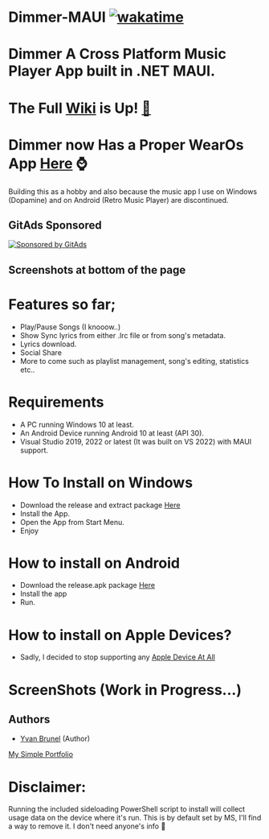 # Dimmer-MAUI [![wakatime](https://wakatime.com/badge/user/20225675-04f6-42d1-8535-b25921cfc585/project/6d9509eb-58c7-40db-b0e6-63ad72a6e172.svg)](https://wakatime.com/badge/user/20225675-04f6-42d1-8535-b25921cfc585/project/6d9509eb-58c7-40db-b0e6-63ad72a6e172)

# Dimmer A Cross Platform Music Player App built in .NET MAUI.

# The Full [Wiki](https://github.com/YBTopaz8/Dimmer-MAUI/wiki) is Up! [🥳](https://github.com/YBTopaz8/Dimmer-MAUI/wiki)

# Dimmer now Has a Proper WearOs App [Here](https://github.com/YBTopaz8/DimmerWatchCompanion) ⌚
Building this as a hobby and also because the music app I use on Windows (Dopamine) and on Android (Retro Music Player) are discontinued.


## GitAds Sponsored
[![Sponsored by GitAds](https://gitads.dev/v1/ad-serve?source=ybtopaz8/dimmer-maui@github)](https://gitads.dev/v1/ad-track?source=ybtopaz8/dimmer-maui@github)


## Screenshots at bottom of the page

# Features so far;
- Play/Pause Songs (I knooow..)
- Show Sync lyrics from either .lrc file or from song's metadata.
- Lyrics download.
- Social Share
- More to come such as playlist management, song's editing, statistics etc..

# Requirements
- A PC running Windows 10 at least.
- An Android Device running Android 10 at least (API 30).
- Visual Studio 2019, 2022 or latest (It was built on VS 2022) with MAUI support.

# How To Install on Windows
- Download the release and extract package [Here](https://github.com/YBTopaz8/Dimmer-MAUI/releases)
- Install the App.
- Open the App from Start Menu.
- Enjoy
  
# How to install on Android 
- Download the release.apk package [Here](https://github.com/YBTopaz8/Dimmer-MAUI/releases)
- Install the app
- Run.

# How to install on Apple Devices?
- Sadly, I decided to stop supporting any [Apple Device At All](https://github.com/YBTopaz8/Dimmer-MAUI/discussions/158)

# ScreenShots (Work in Progress...)

## Authors
- [Yvan Brunel](https://github.com/YBTopaz8) (Author)

 [My Simple Portfolio](https://flowcv.me/ybtopaz)

# Disclaimer:
Running the included sideloading PowerShell script to install will collect usage data on the device where it's run. This is by default set by MS, I'll find a way to remove it.
I don't need anyone's info 🙂

<!-- GitAds-Verify: 1LEGJVTYP9H67R4RA3D5F5PN85BIRWJE -->
